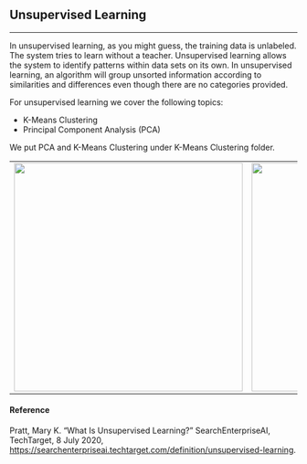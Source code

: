 ## Unsupervised Learning
-------------------------
In unsupervised learning, as you might guess, the training data is unlabeled. The system tries to learn without a teacher. Unsupervised learning allows the system to identify patterns within data sets on its own. In unsupervised learning, an algorithm will group unsorted information according to similarities and differences even though there are no categories provided. 

For unsupervised learning we cover the following topics:  
* K-Means Clustering
* Principal Component Analysis (PCA)

We put PCA and K-Means Clustering under K-Means Clustering folder.

<p align="center">
<table><tr>
<td> <img src="https://static.javatpoint.com/tutorial/machine-learning/images/unsupervised-machine-learning-2.png" width="400"/> </td>
<td> <img src="https://pro.arcgis.com/en/pro-app/latest/tool-reference/spatial-statistics/GUID-A06A412D-2F4F-4D35-8FFF-1F4B3B3A8F16-web.png" width="400"/> </td>
</tr></table>
</p>

#### Reference
Pratt, Mary K. “What Is Unsupervised Learning?” SearchEnterpriseAI, TechTarget, 8 July 2020, https://searchenterpriseai.techtarget.com/definition/unsupervised-learning. 
